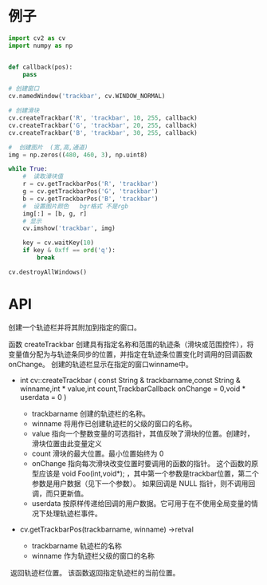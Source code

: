 

# 例子

```python
import cv2 as cv
import numpy as np


def callback(pos):
    pass

# 创建窗口
cv.namedWindow('trackbar', cv.WINDOW_NORMAL)

# 创建滑块
cv.createTrackbar('R', 'trackbar', 10, 255, callback)
cv.createTrackbar('G', 'trackbar', 20, 255, callback)
cv.createTrackbar('B', 'trackbar', 30, 255, callback)

#  创建图片  (宽,高,通道) 
img = np.zeros((480, 460, 3), np.uint8)

while True:
    #  读取滑块值
    r = cv.getTrackbarPos('R', 'trackbar')
    g = cv.getTrackbarPos('G', 'trackbar')
    b = cv.getTrackbarPos('B', 'trackbar')
    #  设置图片颜色   bgr格式 不是rgb
    img[:] = [b, g, r]
    # 显示
    cv.imshow('trackbar', img)

    key = cv.waitKey(10)
    if key & 0xff == ord('q'):
        break

cv.destroyAllWindows()

```

# API  

创建一个轨迹栏并将其附加到指定的窗口。

函数 createTrackbar 创建具有指定名称和范围的轨迹条（滑块或范围控件），将变量值分配为与轨迹条同步的位置，并指定在轨迹条位置变化时调用的回调函数 onChange。 创建的轨迹栏显示在指定的窗口winname中。

- int cv::createTrackbar	(	const String & 	trackbarname,const String & 	winname,int * 	value,int 	count,TrackbarCallback 	onChange = 0,void * 	userdata = 0 )		
  - trackbarname 创建的轨迹栏的名称。
  - winname 将用作已创建轨迹栏的父级的窗口的名称。
  - value 指向一个整数变量的可选指针，其值反映了滑块的位置。创建时，滑块位置由此变量定义
  - count 滑块的最大位置。最小位置始终为 0
  - onChange 指向每次滑块改变位置时要调用的函数的指针。 这个函数的原型应该是 void Foo(int,void*); ，其中第一个参数是trackbar位置，第二个参数是用户数据（见下一个参数）。 如果回调是 NULL 指针，则不调用回调，而只更新值。
  - userdata 按原样传递给回调的用户数据。它可用于在不使用全局变量的情况下处理轨迹栏事件。

- cv.getTrackbarPos(trackbarname, winname) ->retval
  - trackbarname 轨迹栏的名称
  - winname 作为轨迹栏父级的窗口的名称

​	返回轨迹栏位置。 该函数返回指定轨迹栏的当前位置。

